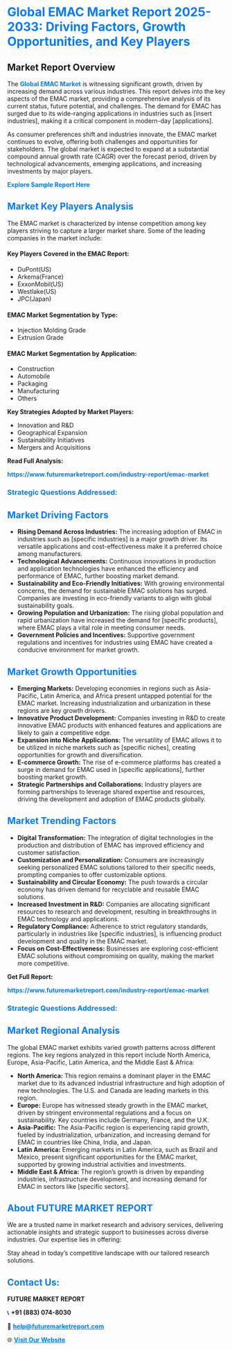 <h1 style="color: #007BFF;">Global EMAC Market Report 2025-2033: Driving Factors, Growth Opportunities, and Key Players</h1>

<section id="overview">
<h2>Market Report Overview</h2>
<p>The <a href="https://www.futuremarketreport.com/industry-report/emac-market" style="color: #007BFF; text-decoration: none;"><strong>Global EMAC Market</strong></a> is witnessing significant growth, driven by increasing demand across various industries. This report delves into the key aspects of the EMAC market, providing a comprehensive analysis of its current status, future potential, and challenges. The demand for EMAC has surged due to its wide-ranging applications in industries such as [insert industries], making it a critical component in modern-day [applications].</p>
<p>As consumer preferences shift and industries innovate, the EMAC market continues to evolve, offering both challenges and opportunities for stakeholders. The global market is expected to expand at a substantial compound annual growth rate (CAGR) over the forecast period, driven by technological advancements, emerging applications, and increasing investments by major players.</p>
</section>

<section id="overview">
<p><a href="https://www.futuremarketreport.com/request-sample/reportId=40881" style="color: #007BFF; text-decoration: none;"><strong>Explore Sample Report Here</strong></a></p>
</section>

<section id="key-players">
<h2 style="color: #007BFF;">Market Key Players Analysis</h2>
<p>The EMAC market is characterized by intense competition among key players striving to capture a larger market share. Some of the leading companies in the market include:</p>
<h4>Key Players Covered in the EMAC Report:</h4>
<ul><li>DuPont(US)</li><li>Arkema(France)</li><li>ExxonMobil(US)</li><li>Westlake(US)</li><li>JPC(Japan)</li></ul>
<h4>EMAC Market Segmentation by Type:</h4>
<ul><li>Injection Molding Grade</li><li>Extrusion Grade</li></ul>

<h4>EMAC Market Segmentation by Application:</h4>
<ul><li>Construction</li><li>Automobile</li><li>Packaging</li><li>Manufacturing</li><li>Others</li></ul>
<p><strong>Key Strategies Adopted by Market Players:</strong></p>
<ul>
<li>Innovation and R&D</li>
<li>Geographical Expansion</li>
<li>Sustainability Initiatives</li>
<li>Mergers and Acquisitions</li>
</ul>
</section>

<section>
<p><strong>Read Full Analysis: </strong></p><a href="https://www.futuremarketreport.com/industry-report/emac-market" style="color: #007BFF; text-decoration: none;"><strong>https://www.futuremarketreport.com/industry-report/emac-market</strong></a>
<h3 style="color: #007BFF;">Strategic Questions Addressed:</h3>
</section>

<section id="driving-factors">
<h2 style="color: #007BFF;">Market Driving Factors</h2>
<ul>
<li><strong>Rising Demand Across Industries:</strong> The increasing adoption of EMAC in industries such as [specific industries] is a major growth driver. Its versatile applications and cost-effectiveness make it a preferred choice among manufacturers.</li>
<li><strong>Technological Advancements:</strong> Continuous innovations in production and application technologies have enhanced the efficiency and performance of EMAC, further boosting market demand.</li>
<li><strong>Sustainability and Eco-Friendly Initiatives:</strong> With growing environmental concerns, the demand for sustainable EMAC solutions has surged. Companies are investing in eco-friendly variants to align with global sustainability goals.</li>
<li><strong>Growing Population and Urbanization:</strong> The rising global population and rapid urbanization have increased the demand for [specific products], where EMAC plays a vital role in meeting consumer needs.</li>
<li><strong>Government Policies and Incentives:</strong> Supportive government regulations and incentives for industries using EMAC have created a conducive environment for market growth.</li>
</ul>
</section>

<section id="growth-opportunities">
<h2 style="color: #007BFF;">Market Growth Opportunities</h2>
<ul>
<li><strong>Emerging Markets:</strong> Developing economies in regions such as Asia-Pacific, Latin America, and Africa present untapped potential for the EMAC market. Increasing industrialization and urbanization in these regions are key growth drivers.</li>
<li><strong>Innovative Product Development:</strong> Companies investing in R&D to create innovative EMAC products with enhanced features and applications are likely to gain a competitive edge.</li>
<li><strong>Expansion into Niche Applications:</strong> The versatility of EMAC allows it to be utilized in niche markets such as [specific niches], creating opportunities for growth and diversification.</li>
<li><strong>E-commerce Growth:</strong> The rise of e-commerce platforms has created a surge in demand for EMAC used in [specific applications], further boosting market growth.</li>
<li><strong>Strategic Partnerships and Collaborations:</strong> Industry players are forming partnerships to leverage shared expertise and resources, driving the development and adoption of EMAC products globally.</li>
</ul>
</section>

<section id="trending-factors">
<h2 style="color: #007BFF;">Market Trending Factors</h2>
<ul>
<li><strong>Digital Transformation:</strong> The integration of digital technologies in the production and distribution of EMAC has improved efficiency and customer satisfaction.</li>
<li><strong>Customization and Personalization:</strong> Consumers are increasingly seeking personalized EMAC solutions tailored to their specific needs, prompting companies to offer customizable options.</li>
<li><strong>Sustainability and Circular Economy:</strong> The push towards a circular economy has driven demand for recyclable and reusable EMAC solutions.</li>
<li><strong>Increased Investment in R&D:</strong> Companies are allocating significant resources to research and development, resulting in breakthroughs in EMAC technology and applications.</li>
<li><strong>Regulatory Compliance:</strong> Adherence to strict regulatory standards, particularly in industries like [specific industries], is influencing product development and quality in the EMAC market.</li>
<li><strong>Focus on Cost-Effectiveness:</strong> Businesses are exploring cost-efficient EMAC solutions without compromising on quality, making the market more competitive.</li>
</ul>
</section>

<section>
<p><strong>Get Full Report: </strong></p><a href="https://www.futuremarketreport.com/industry-report/emac-market" style="color: #007BFF; text-decoration: none;"><strong>https://www.futuremarketreport.com/industry-report/emac-market</strong></a>
<h3 style="color: #007BFF;">Strategic Questions Addressed:</h3>
</section>


<section id="regional-analysis">
<h2 style="color: #007BFF;">Market Regional Analysis</h2>
<p>The global EMAC market exhibits varied growth patterns across different regions. The key regions analyzed in this report include North America, Europe, Asia-Pacific, Latin America, and the Middle East & Africa:</p>
<ul>
<li><strong>North America:</strong> This region remains a dominant player in the EMAC market due to its advanced industrial infrastructure and high adoption of new technologies. The U.S. and Canada are leading markets in this region.</li>
<li><strong>Europe:</strong> Europe has witnessed steady growth in the EMAC market, driven by stringent environmental regulations and a focus on sustainability. Key countries include Germany, France, and the U.K.</li>
<li><strong>Asia-Pacific:</strong> The Asia-Pacific region is experiencing rapid growth, fueled by industrialization, urbanization, and increasing demand for EMAC in countries like China, India, and Japan.</li>
<li><strong>Latin America:</strong> Emerging markets in Latin America, such as Brazil and Mexico, present significant opportunities for the EMAC market, supported by growing industrial activities and investments.</li>
<li><strong>Middle East & Africa:</strong> The region’s growth is driven by expanding industries, infrastructure development, and increasing demand for EMAC in sectors like [specific sectors].</li>
</ul>
</section>

<footer>
<h2 style="color: #007BFF;">About FUTURE MARKET REPORT</h2>
<p>We are a trusted name in market research and advisory services, delivering actionable insights and strategic support to businesses across diverse industries. Our expertise lies in offering:</p>

<p>Stay ahead in today’s competitive landscape with our tailored research solutions.</p>

<h2 style="color: #007BFF;">Contact Us:</h2>
<p><strong>FUTURE MARKET REPORT</strong></p>
<p>📞 <strong>+91 (883) 074-8030</strong></p>
<p>📧 <strong><a href="mailto:help@futuremarketreport.com" style="color: #007BFF;">help@futuremarketreport.com</a></strong></p>
<p>🌐 <strong><a href="https://www.futuremarketreport.com/" style="color: #007BFF;">Visit Our Website</a></strong></p>
</footer>